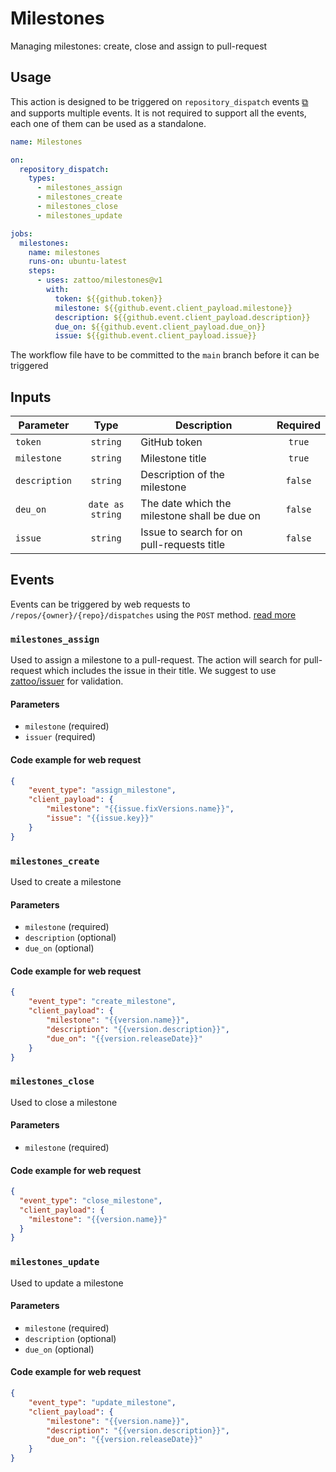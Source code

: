 # Milestones

Managing milestones: create, close and assign to pull-request

## Usage

This action is designed to be triggered on `repository_dispatch` events [⧉](https://docs.github.com/en/actions/learn-github-actions/events-that-trigger-workflows#repository_dispatch)
and supports multiple events. It is not required to support all the events, each one of them can be used as a standalone.

```yml
name: Milestones

on:
  repository_dispatch:
    types:
      - milestones_assign
      - milestones_create
      - milestones_close
      - milestones_update

jobs:
  milestones:
    name: milestones
    runs-on: ubuntu-latest
    steps:
      - uses: zattoo/milestones@v1
        with:
          token: ${{github.token}}
          milestone: ${{github.event.client_payload.milestone}}
          description: ${{github.event.client_payload.description}}
          due_on: ${{github.event.client_payload.due_on}}
          issue: ${{github.event.client_payload.issue}}
```

The workflow file have to be committed to the `main` branch before it can be triggered


## Inputs


| Parameter     | Type      |      Description      |  Required  |
|---------------|:---------:|---------------------|:----------:|
| `token`       | `string`  | GitHub token          | `true`     |
| `milestone`   | `string`  | Milestone title       | `true`     |
| `description` | `string`  | Description of the milestone | `false` |
| `deu_on`      | `date as string` | The date which the milestone shall be due on | `false` |
| `issue`       | `string`  | Issue to search for on pull-requests title | `false` |

## Events

Events can be triggered by web requests to `/repos/{owner}/{repo}/dispatches` using the `POST` method. [read more](https://docs.github.com/en/rest/reference/repos#create-a-repository-dispatch-event)

### `milestones_assign`

Used to assign a milestone to a pull-request.
The action will search for pull-request which includes the issue in their title.
We suggest to use [zattoo/issuer](https://github.com/zattoo/issuer) for validation.

#### Parameters
- `milestone` (required)
- `issuer` (required)

#### Code example for web request

```json
{
    "event_type": "assign_milestone",
    "client_payload": {
        "milestone": "{{issue.fixVersions.name}}",
        "issue": "{{issue.key}}"
    }
}
```

### `milestones_create`

Used to create a milestone

#### Parameters

- `milestone` (required)
- `description` (optional)
- `due_on` (optional)

#### Code example for web request

```json
{
    "event_type": "create_milestone",
    "client_payload": {
        "milestone": "{{version.name}}",
        "description": "{{version.description}}",
        "due_on": "{{version.releaseDate}}"
    }
}
```


### `milestones_close`

Used to close a milestone

#### Parameters

- `milestone` (required)

#### Code example for web request

```json
{
  "event_type": "close_milestone",
  "client_payload": {
    "milestone": "{{version.name}}"
  }
}
```

### `milestones_update`

Used to update a milestone

#### Parameters

- `milestone` (required)
- `description` (optional)
- `due_on` (optional)

#### Code example for web request

```json
{
    "event_type": "update_milestone",
    "client_payload": {
        "milestone": "{{version.name}}",
        "description": "{{version.description}}",
        "due_on": "{{version.releaseDate}}"
    }
}
```
